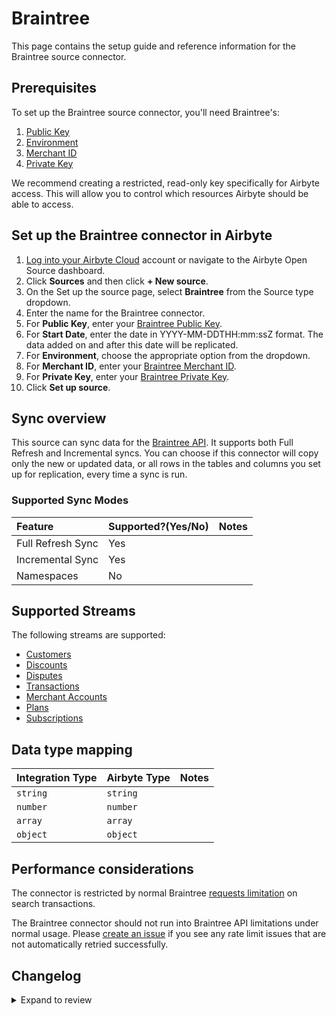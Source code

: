 # Braintree

This page contains the setup guide and reference information for the Braintree source connector.

## Prerequisites

To set up the Braintree source connector, you'll need Braintree's:

1. [Public Key](https://developer.paypal.com/braintree/articles/control-panel/important-gateway-credentials#public-key)
2. [Environment](https://developer.paypal.com/braintree/articles/control-panel/important-gateway-credentials#environment)
3. [Merchant ID](https://developer.paypal.com/braintree/articles/control-panel/important-gateway-credentials#merchant-id)
4. [Private Key](https://developer.paypal.com/braintree/articles/control-panel/important-gateway-credentials#private-key)

We recommend creating a restricted, read-only key specifically for Airbyte access. This will allow you to control which resources Airbyte should be able to access.

## Set up the Braintree connector in Airbyte

1. [Log into your Airbyte Cloud](https://cloud.airbyte.io/workspaces) account or navigate to the Airbyte Open Source dashboard.
2. Click **Sources** and then click **+ New source**.
3. On the Set up the source page, select **Braintree** from the Source type dropdown.
4. Enter the name for the Braintree connector.
5. For **Public Key**, enter your [Braintree Public Key](https://developer.paypal.com/braintree/articles/control-panel/important-gateway-credentials#public-key).
6. For **Start Date**, enter the date in YYYY-MM-DDTHH:mm:ssZ format. The data added on and after this date will be replicated.
7. For **Environment**, choose the appropriate option from the dropdown.
8. For **Merchant ID**, enter your [Braintree Merchant ID](https://developer.paypal.com/braintree/articles/control-panel/important-gateway-credentials#merchant-id).
9. For **Private Key**, enter your [Braintree Private Key](https://developer.paypal.com/braintree/articles/control-panel/important-gateway-credentials#private-key).
10. Click **Set up source**.

## Sync overview

This source can sync data for the [Braintree API](https://developers.braintreepayments.com/start/overview). It supports both Full Refresh and Incremental syncs. You can choose if this connector will copy only the new or updated data, or all rows in the tables and columns you set up for replication, every time a sync is run.

### Supported Sync Modes

| Feature           | Supported?\(Yes/No\) | Notes |
| :---------------- | :------------------- | :---- |
| Full Refresh Sync | Yes                  |       |
| Incremental Sync  | Yes                  |       |
| Namespaces        | No                   |       |

## Supported Streams

The following streams are supported:

- [Customers](https://developer.paypal.com/braintree/docs/reference/request/customer/search)
- [Discounts](https://developer.paypal.com/braintree/docs/reference/response/discount)
- [Disputes](https://developer.paypal.com/braintree/docs/reference/request/dispute/search)
- [Transactions](https://developers.braintreepayments.com/reference/response/transaction/python)
- [Merchant Accounts](https://developer.paypal.com/braintree/docs/reference/response/merchant-account)
- [Plans](https://developer.paypal.com/braintree/docs/reference/response/plan)
- [Subscriptions](https://developer.paypal.com/braintree/docs/reference/response/subscription)

## Data type mapping

| Integration Type | Airbyte Type | Notes |
| :--------------- | :----------- | :---- |
| `string`         | `string`     |       |
| `number`         | `number`     |       |
| `array`          | `array`      |       |
| `object`         | `object`     |       |

## Performance considerations

The connector is restricted by normal Braintree [requests limitation](https://developers.braintreepayments.com/reference/general/searching/search-results/python#search-limit) on search transactions.

The Braintree connector should not run into Braintree API limitations under normal usage. Please [create an issue](https://github.com/airbytehq/airbyte/issues) if you see any rate limit issues that are not automatically retried successfully.

## Changelog

<details>
  <summary>Expand to review</summary>

| Version | Date       | Pull Request                                             | Subject                                              |
| :------ | :--------- | :------------------------------------------------------- | :--------------------------------------------------- |
| 0.4.0 | 2025-03-03 | [55176](https://github.com/airbytehq/airbyte/pull/55176) | Update source-braintree to CDK 6.0+ and baseImage 4.0.0+ |
| 0.3.28 | 2025-02-01 | [52894](https://github.com/airbytehq/airbyte/pull/52894) | Update dependencies |
| 0.3.27 | 2025-01-25 | [51769](https://github.com/airbytehq/airbyte/pull/51769) | Update dependencies |
| 0.3.26 | 2025-01-11 | [51238](https://github.com/airbytehq/airbyte/pull/51238) | Update dependencies |
| 0.3.25 | 2024-12-28 | [50500](https://github.com/airbytehq/airbyte/pull/50500) | Update dependencies |
| 0.3.24 | 2024-12-21 | [50211](https://github.com/airbytehq/airbyte/pull/50211) | Update dependencies |
| 0.3.23 | 2024-12-14 | [49556](https://github.com/airbytehq/airbyte/pull/49556) | Update dependencies |
| 0.3.22 | 2024-12-12 | [49032](https://github.com/airbytehq/airbyte/pull/49032) | Starting with this version, the Docker image is now rootless. Please note that this and future versions will not be compatible with Airbyte versions earlier than 0.64 |
| 0.3.21 | 2024-11-04 | [48212](https://github.com/airbytehq/airbyte/pull/48212) | Update dependencies |
| 0.3.20 | 2024-10-21 | [47062](https://github.com/airbytehq/airbyte/pull/47062) | Update dependencies |
| 0.3.19 | 2024-10-12 | [46849](https://github.com/airbytehq/airbyte/pull/46849) | Update dependencies |
| 0.3.18 | 2024-10-05 | [46496](https://github.com/airbytehq/airbyte/pull/46496) | Update dependencies |
| 0.3.17 | 2024-09-28 | [46180](https://github.com/airbytehq/airbyte/pull/46180) | Update dependencies |
| 0.3.16 | 2024-09-21 | [45810](https://github.com/airbytehq/airbyte/pull/45810) | Update dependencies |
| 0.3.15 | 2024-09-14 | [45555](https://github.com/airbytehq/airbyte/pull/45555) | Update dependencies |
| 0.3.14 | 2024-09-07 | [45310](https://github.com/airbytehq/airbyte/pull/45310) | Update dependencies |
| 0.3.13 | 2024-08-31 | [45041](https://github.com/airbytehq/airbyte/pull/45041) | Update dependencies |
| 0.3.12 | 2024-08-24 | [44287](https://github.com/airbytehq/airbyte/pull/44287) | Update dependencies |
| 0.3.11 | 2024-08-12 | [43953](https://github.com/airbytehq/airbyte/pull/43953) | Corrects timezone handling |
| 0.3.10 | 2024-08-10 | [43666](https://github.com/airbytehq/airbyte/pull/43666) | Update dependencies |
| 0.3.9 | 2024-08-03 | [43225](https://github.com/airbytehq/airbyte/pull/43225) | Update dependencies |
| 0.3.8 | 2024-07-29 | [42848](https://github.com/airbytehq/airbyte/pull/42848) | Corrects pagination issues |
| 0.3.7 | 2024-07-27 | [42796](https://github.com/airbytehq/airbyte/pull/42796) | Update dependencies |
| 0.3.6 | 2024-07-20 | [42372](https://github.com/airbytehq/airbyte/pull/42372) | Update dependencies |
| 0.3.5 | 2024-07-18 | [42096](https://github.com/airbytehq/airbyte/pull/42096) | Adds pagination to get more than 50 records per sync |
| 0.3.4 | 2024-07-13 | [41340](https://github.com/airbytehq/airbyte/pull/41340) | Update dependencies |
| 0.3.3 | 2024-07-09 | [41312](https://github.com/airbytehq/airbyte/pull/41312) | Update dependencies |
| 0.3.2 | 2024-07-06 | [40863](https://github.com/airbytehq/airbyte/pull/40863) | Update dependencies |
| 0.3.1 | 2024-07-02 | [40693](https://github.com/airbytehq/airbyte/pull/40693) | Corrects subscription stream fields |
| 0.2.1 | 2023-11-08 | [31489](https://github.com/airbytehq/airbyte/pull/31489) | Fix transaction stream custom fields |
| 0.2.0 | 2023-07-17 | [29200](https://github.com/airbytehq/airbyte/pull/29200) | Migrate connector to low-code framework |
| 0.1.5 | 2023-05-24 | [26340](https://github.com/airbytehq/airbyte/pull/26340) | Fix error in `check_connection` in integration tests |
| 0.1.4 | 2023-03-13 | [23548](https://github.com/airbytehq/airbyte/pull/23548) | Update braintree python library version to 4.18.1 |
| 0.1.3 | 2021-12-23 | [8434](https://github.com/airbytehq/airbyte/pull/8434) | Update fields in source-connectors specifications |
| 0.1.2 | 2021-12-22 | [9042](https://github.com/airbytehq/airbyte/pull/9042) | Fix `$ref` in schema and spec |
| 0.1.1 | 2021-10-27 | [7432](https://github.com/airbytehq/airbyte/pull/7432) | Dispute model should accept multiple Evidences |
| 0.1.0 | 2021-08-17 | [5362](https://github.com/airbytehq/airbyte/pull/5362) | Initial version |

</details>
